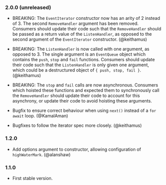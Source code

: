 ### 2.0.0 (unreleased)
* BREAKING: The `EventIterator` constructor now has an arity of 2 instead of 3.
  The second `RemoveHandler` argument has been removed. Consumers should update
  their code such that the `RemoveHandler` should be passed as a return value of
  the `ListenHandler`, as opposed to the second argument of the `EventIterator`
  constructor. (@keithamus)

* BREAKING: The `ListenHandler` is now called with one argument, as opposed to
  3. The single argument is an `EventQueue` object which contains the `push`,
  `stop` and `fail` functions. Consumers should update their code such that the
  `ListenHandler` is only given one argument, which could be a destructured
  object of `{ push, stop, fail }`. (@keithamus)

* BREAKING: The `stop` and `fail` calls are now asynchronous. Consumers which
  hoisted these functions and expected them to synchronously call the
  `RemoveHandler` should update their code to account for this asynchrony, or
  update their code to avoid hoisting these arguments.

* Bugfix to ensure correct behaviour when using `next()` instead of a `for
  await` loop. (@KamalAman)

* Bugfixes to follow the iterator spec more closely. (@keithamus)

### 1.2.0
* Add options argument to constructor, allowing configuration of
  `highWaterMark`. (@alanshaw)

### 1.1.0
* First stable version.

